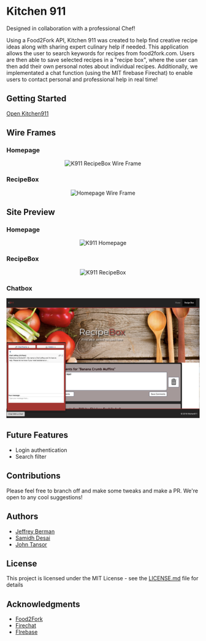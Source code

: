# Kitchen 911

Designed in collaboration with a professional Chef!

Using a Food2Fork API, Kitchen 911 was created to help find creative recipe ideas along with sharing expert culinary help if needed. This application allows the user to search keywords for recipes from food2fork.com. Users are then able to save selected recipes in a "recipe box", where the user can then add their own personal notes about individual recipes.  Additionally, we implementated a chat function (using the MIT firebase Firechat) to enable users to contact personal and professional help in real time!

## Getting Started

[Open Kitchen911](https://j-tanz.github.io/kitchen911/index.html)

## Wire Frames

### Homepage
<p align="center">
<img src="assets/images/brainstorming/recipeboxWF.jpg" alt="K911 RecipeBox Wire Frame"/>
</p>

### RecipeBox
<p align="center">
<img src="assets/images/brainstorming/homepageWF.jpg" alt="Homepage Wire Frame"/>
</p>

## Site Preview

### Homepage
<p align="center">
<img src="assets/images/brainstorming/homepage.png" alt="K911 Homepage"/>
</p>

### RecipeBox
<p align="center">
<img src="assets/images/brainstorming/recipebox.png" alt="K911 RecipeBox"/>
</p>

### Chatbox
<p align="center">
<img src="assets/images/brainstorming/chatbox.png" alt="K911 chatbox"/>
</p>

## Future Features
* Login authentication
* Search filter

## Contributions

Please feel free to branch off and make some tweaks and make a PR. We're open to any cool suggestions!

## Authors

- [Jeffrey Berman](https://github.com/twistyjeffrey)
- [Samidh Desai](https://github.com/SamDesai333)
- [John Tansor](https://github.com/j-tanz)


## License

This project is licensed under the MIT License - see the [LICENSE.md](LICENSE.md) file for details

## Acknowledgments

- [Food2Fork](https://www.food2fork.com)
- [Firechat](https://github.com/firebase/firechat)
- [FIrebase](https://www.firebase.com)



